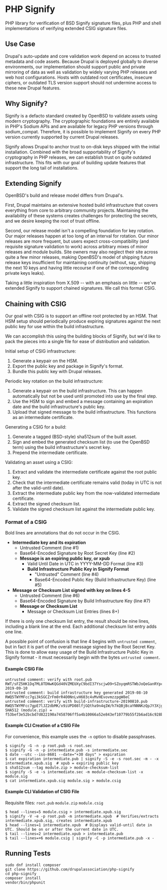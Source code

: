 # PHP Signify

PHP library for verification of BSD Signify signature files, plus PHP and shell
implementations of verifying extended CSIG signature files.

## Use Case

Drupal's auto-update and core validation work depend on access to trusted
metadata and code assets. Because Drupal is deployed globally to diverse
environments, our implementation should support public and private mirroring
of data as well as validation by widely varying PHP releases and web host
configurations. Hosts with outdated root certificates, insecure ciphers, or
outdated TLS version support should not undermine access to these new Drupal
features.

## Why Signify?

Signify is a defacto standard created by OpenBSD to validate assets using modern
cryptography. The cryptographic foundations are entirely available in PHP's
Sodium APIs and are available for legacy PHP versions through sodium_compat.
Therefore, it is possible to implement Signify on every PHP version currently
supported by current Drupal releases.

Signify allows Drupal to anchor trust to on-disk keys shipped with the initial
installation. Combined with the broad supportability of Signify's cryptography
in PHP releases, we can establish trust on quite outdated infrastructure. This
fits with our goal of building update features that support the long tail of
installations.

## Extending Signify

OpenBSD's build and release model differs from Drupal's.

First, Drupal maintains an extensive hosted build infrastructure that covers
everything from core to arbitrary community projects. Maintaining the
availability of these systems creates challenges for protecting the secrets, and
we desire keeping the root of trust offline.

Second, our release model isn't a compelling foundation for key rotation. Our
major releases happen at too long of an interval for rotation. Our minor
releases are more frequent, but users expect cross-compatibility (and requisite
signature validation to work) across arbitrary mixes of minor releases and
module builds. Site owners may also neglect their site across quite a few minor
releases, making OpenBSD's model of shipping future release keys insufficient
for maintaining continuity (without, say, shipping the next 10 keys and having
little recourse if one of the corresponding private keys leaks).

Taking a little inspiration from X.509 -- with an emphasis on little -- we've
extended Signify to support chained signatures. We call this format CSIG.

## Chaining with CSIG

Our goal with CSIG is to support an offline root protected by an HSM. That HSM
setup should periodically produce expiring signatures against the next public
key for use within the build infrastructure.

We can accomplish this using the building blocks of Signify, but we'd like to
pack the pieces into a single file for ease of distribution and validation.

Initial setup of CSIG infrastructure:

1. Generate a keypair on the HSM.
1. Export the public key and package in Signify's format.
1. Bundle this public key with Drupal releases.

Periodic key rotation on the build infrastructure:

1. Generate a keypair on the build infrastructure. This can happen automatically but not be used until promoted into use by the final step.
1. Use the HSM to sign and embed a message containing an expiration date and the build infrastructure's public key.
1. Upload that signed message to the build infrastructure. This functions as an intermediate certificate.

Generating a CSIG for a build:

1. Generate a tagged (BSD-style) sha512sum of the built asset.
1. Sign and embed the generated checksum list (to use the OpenBSD term) using the build infrastructure's secret key.
1. Prepend the intermediate certificate.

Validating an asset using a CSIG:

1. Extract and validate the intermediate certificate against the root public key.
1. Check that the intermediate certificate remains valid (today in UTC is not after the valid-until date).
1. Extract the intermediate public key from the now-validated intermediate certificate.
1. Extract the signed checksum list.
1. Validate the signed checksum list against the intermediate public key.

### Format of a CSIG

Bold lines are annotations that do not occur in the CSIG.

* **Intermediate key and its expiration**
  * Untrusted Comment (line #1)
  * Base64-Encoded Signature by Root Secret Key (line #2)
  * **Message is an expiring public key, or xpub**
    * Valid Until Date in UTC in YYYY-MM-DD Format (line #3)
    * **Build Infrastructure Public Key in Signify Format**  
      * "Untrusted" Comment (line #4)
      * Base64-Encoded Public Key (Build Infrastructure Key) (line #5)
* **Message or Checksum List signed with key on lines 4-5**
  * Untrusted Comment (line #6)
  * Base64-Encoded Signature by Build Infrastructure Key (line #7)
  * **Message or Checksum List**
    * Message or Checksum List Entries (lines 8+)

If there is only one checksum list entry, the result should be nine lines,
including a blank line at the end. Each additional checksum list entry adds one
line.

A possible point of confusion is that line 4 begins with `untrusted comment`,
but in fact it is part of the overall message signed by the Root Secret Key.
This is done to allow easy usage of the Build Infrastructure Public Key in
Signify format - it must necessarily begin with the bytes `untrusted comment`.
#### Example CSIG File

    untrusted comment: verify with root.pub
    RWT/sFZ5HK1Dq7ML8TDNwKQGd40VZMEUXyC9bdI37YscjwO9+SZoyqmRSTWbJoQeGanRYpcBY4gxvKiWDjkwrVIqAksv0g08cwI=
    2019-09-10
    untrusted comment: build infrastructure key generated 2019-08-10
    RWQ5TWYMFcc7gi3kSGCZrFm0rR4O0NnLvH603c4vMvHEvovmzzpgW8eC
    untrusted comment: verify with build-infrastructure-20190810.pub
    RWQ5TWYMFcc7gpE7lJZ2dbMK/x9iUPD08lfjGQtha9n4qIW/h7kQBjBcaYNNNKzQpJY3Xjgttm+TkxqlQNpz9sT+48mgC+xjCgY=
    SHA512 (module.zip) = f53bef3e52bcbd7d822190a7458706ff5a4b10066a52e843ef10779b55f2b6ad16c928b42def63b2204af1e7c0baaf8d9ab1d172e2b78174626f42da90a15904

#### Example CLI Creation of a CSIG File

For convenience, this example uses the `-n` option to disable passphrases.

    $ signify -G -n -p root.pub -s root.sec
    $ signify -G -n -p intermediate.pub -s intermediate.sec
    $ date --utc --iso-8601 --date="+30 days" > expiration
    $ cat expiration intermediate.pub | signify -S -e -s root.sec -m - -x intermediate.xpub.sig  # xpub = expiring public key
    $ sha512sum --tag module.zip > module-checksum-list
    $ signify -S -e -s intermediate.sec -m module-checksum-list -x module.sig
    $ cat intermediate.xpub.sig module.sig > module.csig

#### Example CLI Validation of CSIG File

Requisite files: `root.pub` `module.zip` `module.csig`

    $ head --lines=5 module.csig > intermediate.xpub.sig
    $ signify -V -e -p root.pub -m intermediate.xpub  # Verifies/extracts intermediate.xpub.sig, creates intermediate.xpub
    $ head --lines=1 intermediate.xpub  # Displays valid-until date in UTC. Should be on or after the current date in UTC.
    $ tail --lines=2 intermediate.xpub > intermediate.pub
    $ tail --lines=+6 module.csig | signify -C -p intermediate.pub -x -

## Running Tests

    sudo dnf install composer
    git clone https://github.com/drupalassociation/php-signify
    cd php-signify
    composer install
    vendor/bin/phpunit
